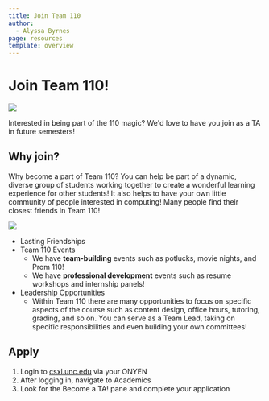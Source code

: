 ```yaml
---
title: Join Team 110
author:
  - Alyssa Byrnes
page: resources
template: overview
---
```


# Join Team 110!

<img class="img-fluid" src="/static/team/hack110-f23.jpg" />

Interested in being part of the 110 magic? We'd love to have you join as a TA in future semesters! 

## Why join?

Why become a part of Team 110? You can help be part of a dynamic, diverse group of students working together to create a wonderful learning experience for other students! It also helps to have your own little community of people interested in computing! Many people find their closest friends in Team 110!

<img class="img-fluid" src="/static/team/prom110.jpg" />

- Lasting Friendships 
- Team 110 Events
    - We have **team-building** events such as potlucks, movie nights, and Prom 110! 
    - We have **professional development** events such as resume workshops and internship panels!
- Leadership Opportunities
    - Within Team 110 there are many opportunities to focus on specific aspects of the course such as content design, office hours, tutoring, grading, and so on. You can serve as a Team Lead, taking on specific responsibilities and even building your own committees!

## Apply

1. Login to [csxl.unc.edu](https://csxl.unc.edu/) via your ONYEN
2. After logging in, navigate to Academics
3. Look for the Become a TA! pane and complete your application